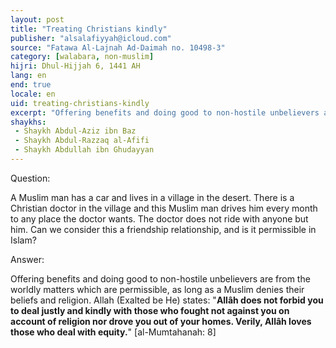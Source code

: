 ```yaml
---
layout: post
title: "Treating Christians kindly"
publisher: "alsalafiyyah@icloud.com"
source: "Fatawa Al-Lajnah Ad-Daimah no. 10498-3"
category: [walabara, non-muslim]
hijri: Dhul-Hijjah 6, 1441 AH
lang: en
end: true
locale: en
uid: treating-christians-kindly
excerpt: "Offering benefits and doing good to non-hostile unbelievers are from the worldly matters which are permissible, as long as a Muslim denies their beliefs and religion."
shaykhs: 
 - Shaykh Abdul-Aziz ibn Baz
 - Shaykh Abdul-Razzaq al-Afifi
 - Shaykh Abdullah ibn Ghudayyan
---
```


Question: 

A Muslim man has a car and lives in a village in the desert. There is a Christian doctor in the village and this Muslim man drives him every month to any place the doctor wants. The doctor does not ride with anyone but him. Can we consider this a friendship relationship, and is it permissible in Islam?

Answer:

Offering benefits and doing good to non-hostile unbelievers are from the worldly matters which are permissible, as long as a Muslim denies their beliefs and religion. Allah (Exalted be He) states: "**Allâh does not forbid you to deal justly and kindly with those who fought not against you on account of religion nor drove you out of your homes. Verily, Allâh loves those who deal with equity.**" [al-Mumtahanah: 8]
